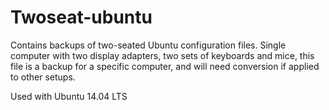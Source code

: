# Twoseat-ubuntu

Contains backups of two-seated Ubuntu configuration files. Single computer with two display adapters, two sets of keyboards and mice, this file is a backup for a specific computer, and will need conversion if applied to other setups.

Used with Ubuntu 14.04 LTS

